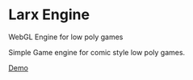 # Larx Engine
WebGL Engine for low poly games

Simple Game engine for comic style low poly games.

[Demo](http://larsjarlvik.github.io/Larx-Engine/index.html)
